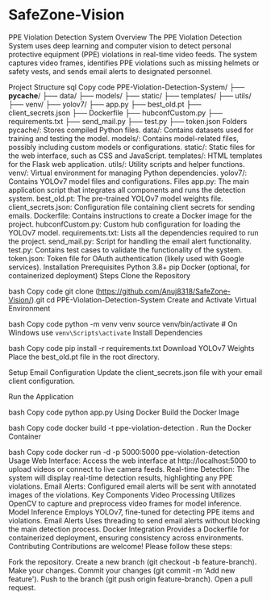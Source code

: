 # SafeZone-Vision
PPE Violation Detection System
Overview
The PPE Violation Detection System uses deep learning and computer vision to detect personal protective equipment (PPE) violations in real-time video feeds. The system captures video frames, identifies PPE violations such as missing helmets or safety vests, and sends email alerts to designated personnel.

Project Structure
sql
Copy code
PPE-Violation-Detection-System/
├── __pycache__/
├── data/
├── models/
├── static/
├── templates/
├── utils/
├── venv/
├── yolov7/
├── app.py
├── best_old.pt
├── client_secrets.json
├── Dockerfile
├── hubconfCustom.py
├── requirements.txt
├── send_mail.py
├── test.py
├── token.json
Folders
pycache/: Stores compiled Python files.
data/: Contains datasets used for training and testing the model.
models/: Contains model-related files, possibly including custom models or configurations.
static/: Static files for the web interface, such as CSS and JavaScript.
templates/: HTML templates for the Flask web application.
utils/: Utility scripts and helper functions.
venv/: Virtual environment for managing Python dependencies.
yolov7/: Contains YOLOv7 model files and configurations.
Files
app.py: The main application script that integrates all components and runs the detection system.
best_old.pt: The pre-trained YOLOv7 model weights file.
client_secrets.json: Configuration file containing client secrets for sending emails.
Dockerfile: Contains instructions to create a Docker image for the project.
hubconfCustom.py: Custom hub configuration for loading the YOLOv7 model.
requirements.txt: Lists all the dependencies required to run the project.
send_mail.py: Script for handling the email alert functionality.
test.py: Contains test cases to validate the functionality of the system.
token.json: Token file for OAuth authentication (likely used with Google services).
Installation
Prerequisites
Python 3.8+
pip
Docker (optional, for containerized deployment)
Steps
Clone the Repository

bash
Copy code
git clone (https://github.com/Anuj8318/SafeZone-Vision/).git
cd PPE-Violation-Detection-System
Create and Activate Virtual Environment

bash
Copy code
python -m venv venv
source venv/bin/activate  # On Windows use `venv\Scripts\activate`
Install Dependencies

bash
Copy code
pip install -r requirements.txt
Download YOLOv7 Weights
Place the best_old.pt file in the root directory.

Setup Email Configuration
Update the client_secrets.json file with your email client configuration.

Run the Application

bash
Copy code
python app.py
Using Docker
Build the Docker Image

bash
Copy code
docker build -t ppe-violation-detection .
Run the Docker Container

bash
Copy code
docker run -d -p 5000:5000 ppe-violation-detection
Usage
Web Interface: Access the web interface at http://localhost:5000 to upload videos or connect to live camera feeds.
Real-time Detection: The system will display real-time detection results, highlighting any PPE violations.
Email Alerts: Configured email alerts will be sent with annotated images of the violations.
Key Components
Video Processing
Utilizes OpenCV to capture and preprocess video frames for model inference.
Model Inference
Employs YOLOv7, fine-tuned for detecting PPE items and violations.
Email Alerts
Uses threading to send email alerts without blocking the main detection process.
Docker Integration
Provides a Dockerfile for containerized deployment, ensuring consistency across environments.
Contributing
Contributions are welcome! Please follow these steps:

Fork the repository.
Create a new branch (git checkout -b feature-branch).
Make your changes.
Commit your changes (git commit -m 'Add new feature').
Push to the branch (git push origin feature-branch).
Open a pull request.
